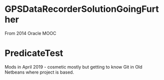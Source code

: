 # GPSDataRecorderSolutionGoingFurther
From 2014 Oracle MOOC

PredicateTest
=======
Mods in April 2019 - cosmetic mostly but getting to know Git in Old Netbeans where project is based.

